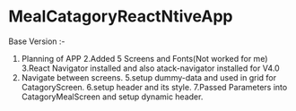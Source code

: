 # MealCatagoryReactNtiveApp
Base Version :- 
1. Planning of APP
2.Added 5 Screens and Fonts(Not worked for me)
3.React Navigator installed and also atack-navigator installed for V4.0
4. Navigate between screens.
5.setup dummy-data and used in grid for CatagoryScreen.
6.setup header and its style.
7.Passed Parameters into CatagoryMealScreen and setup dynamic header.

